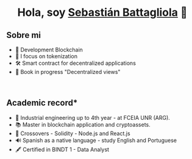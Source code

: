 <div align="center">
<h1 align="center">Hola, soy <a href="https://aristi.dev">Sebastián Battagliola</a> 👋</h1>
</div>



## Sobre mi

- 📣 Development Blockchain
- 💎 I focus on tokenization
- 🛠 Smart contract for decentralized applications
- 📗 Book in progress "Decentralized views"
  

<br>

## Academic record*

- 📖 Industrial engineering up to 4th year - at FCEIA UNR (ARG).
- 📚 Master in blockchain application and cryptoassets.
- 📓 Crossovers - Solidity - Node.js and React.js
- 🔊 Spanish as a native language - study English and Portuguese
- 🖋 Certified in BINDT 1 - Data Analyst
